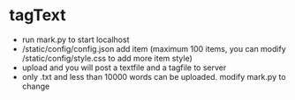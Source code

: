 # tagText

- run mark.py to start localhost
- /static/config/config.json add item (maximum 100 items, you can modify /static/config/style.css to add more item style)
- upload and you will post a textfile and a tagfile to server
- only .txt and less than 10000 words can be uploaded. modify mark.py to change